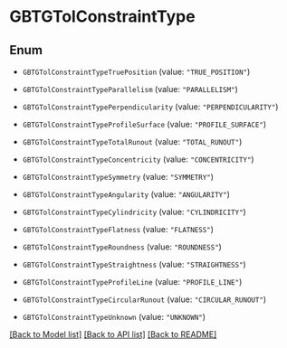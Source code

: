 # GBTGTolConstraintType

## Enum


* `GBTGTolConstraintTypeTruePosition` (value: `"TRUE_POSITION"`)

* `GBTGTolConstraintTypeParallelism` (value: `"PARALLELISM"`)

* `GBTGTolConstraintTypePerpendicularity` (value: `"PERPENDICULARITY"`)

* `GBTGTolConstraintTypeProfileSurface` (value: `"PROFILE_SURFACE"`)

* `GBTGTolConstraintTypeTotalRunout` (value: `"TOTAL_RUNOUT"`)

* `GBTGTolConstraintTypeConcentricity` (value: `"CONCENTRICITY"`)

* `GBTGTolConstraintTypeSymmetry` (value: `"SYMMETRY"`)

* `GBTGTolConstraintTypeAngularity` (value: `"ANGULARITY"`)

* `GBTGTolConstraintTypeCylindricity` (value: `"CYLINDRICITY"`)

* `GBTGTolConstraintTypeFlatness` (value: `"FLATNESS"`)

* `GBTGTolConstraintTypeRoundness` (value: `"ROUNDNESS"`)

* `GBTGTolConstraintTypeStraightness` (value: `"STRAIGHTNESS"`)

* `GBTGTolConstraintTypeProfileLine` (value: `"PROFILE_LINE"`)

* `GBTGTolConstraintTypeCircularRunout` (value: `"CIRCULAR_RUNOUT"`)

* `GBTGTolConstraintTypeUnknown` (value: `"UNKNOWN"`)


[[Back to Model list]](../README.md#documentation-for-models) [[Back to API list]](../README.md#documentation-for-api-endpoints) [[Back to README]](../README.md)


